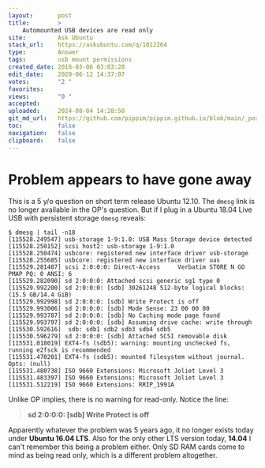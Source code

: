 ```yaml
---
layout:       post
title:        >
    Automounted USB devices are read only
site:         Ask Ubuntu
stack_url:    https://askubuntu.com/q/1012264
type:         Answer
tags:         usb mount permissions
created_date: 2018-03-06 03:03:28
edit_date:    2020-06-12 14:37:07
votes:        "2 "
favorites:    
views:        "0 "
accepted:     
uploaded:     2024-08-04 14:28:50
git_md_url:   https://github.com/pippim/pippim.github.io/blob/main/_posts/2018/2018-03-06-Automounted-USB-devices-are-read-only.md
toc:          false
navigation:   false
clipboard:    false
---
```


# Problem appears to have gone away

This is a 5 y/o question on short term release Ubuntu 12.10. The `dmesg` link is no longer available in the OP's question. But if I plug in a Ubuntu 18.04 Live USB with persistent storage `dmesg` reveals:

``` 
$ dmesg | tail -n18
[115528.249547] usb-storage 1-9:1.0: USB Mass Storage device detected
[115528.250152] scsi host2: usb-storage 1-9:1.0
[115528.250474] usbcore: registered new interface driver usb-storage
[115528.255685] usbcore: registered new interface driver uas
[115529.281407] scsi 2:0:0:0: Direct-Access     Verbatim STORE N GO       PMAP PQ: 0 ANSI: 6
[115529.282090] sd 2:0:0:0: Attached scsi generic sg1 type 0
[115529.992200] sd 2:0:0:0: [sdb] 30261248 512-byte logical blocks: (15.5 GB/14.4 GiB)
[115529.992998] sd 2:0:0:0: [sdb] Write Protect is off
[115529.993006] sd 2:0:0:0: [sdb] Mode Sense: 23 00 00 00
[115529.993787] sd 2:0:0:0: [sdb] No Caching mode page found
[115529.993797] sd 2:0:0:0: [sdb] Assuming drive cache: write through
[115530.592616]  sdb: sdb1 sdb2 sdb3 sdb4 sdb5
[115530.596279] sd 2:0:0:0: [sdb] Attached SCSI removable disk
[115531.018019] EXT4-fs (sdb5): warning: mounting unchecked fs, running e2fsck is recommended
[115531.470201] EXT4-fs (sdb5): mounted filesystem without journal. Opts: (null)
[115531.480738] ISO 9660 Extensions: Microsoft Joliet Level 3
[115531.483397] ISO 9660 Extensions: Microsoft Joliet Level 3
[115531.512219] ISO 9660 Extensions: RRIP_1991A
```

Unlike OP implies, there is no warning for read-only. Notice the line:

> **sd 2:0:0:0: [sdb] Write Protect is off**  

Apparently whatever the problem was 5 years ago, it no longer exists today under **Ubuntu 16.04 LTS**. Also for the only other LTS version today, **14.04** I can't remember this being a problem either. Only SD RAM cards come to mind as being read only, which is a different problem altogether.
